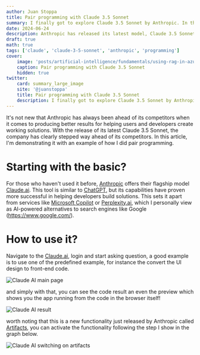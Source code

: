 ```yaml
---
author: Juan Stoppa
title: Pair programming with Claude 3.5 Sonnet
summary: I finally got to explore Claude 3.5 Sonnet by Anthropic. In this article, I explore what it is capable of when it comes to pair programming.
date: 2024-06-24
description: Anthropic has released its latest model, Claude 3.5 Sonnet. In this article, I'm exploring pair programming with it.
draft: true
math: true
tags: ['claude', 'claude-3-5-sonnet', 'anthropic', 'programming']
cover:
    image: 'posts/artificial-intelligence/fundamentals/using-rag-in-azure-open-ai-to-read-your-own-data/using-rag-azure-openai.webp'
    caption: Pair programming with Claude 3.5 Sonnet
    hidden: true
twitter:
    card: summary_large_image
    site: '@juanstoppa'
    title: Pair programming with Claude 3.5 Sonnet
    description: I finally got to explore Claude 3.5 Sonnet by Anthropic. In this article, I explore what it is capable of when it comes to pair programming.
---
```


It's not new that Anthropic has always been ahead of its competitors when it comes to producing better results for helping users and developers create working solutions. With the release of its latest Claude 3.5 Sonnet, the company has clearly stepped way ahead of its competitors. In this article, I'm demonstrating it with an example of how I did pair programming.

# Starting with the basic?

For those who haven't used it before, [Anthropic](https://www.anthropic.com/) offers their flagship model [Claude.ai](https://claude.ai/). This tool is similar to [ChatGPT](https://chat.openai.com/), but its capabilities have proven more successful in helping developers build solutions. This sets it apart from services like [Microsoft Copilot](https://copilot.microsoft.com/) or [Perplexity.ai](https://www.perplexity.ai/), which I personally view as AI-powered alternatives to search engines like Google (https://www.google.com/).

# How to use it?

Navigate to the [Claude.ai](https://claude.ai/), login and start asking question, a good example is to use one of the predefined example, for instance the convert the UI design to front-end code.

![Claude AI main page](/posts/artificial-intelligence/fundamentals/pair-programming-with-claude-3-5-sonnet/claude-ai-main-page.png)

and simply with that, you can see the code result an even the preview which shows you the app running from the code in the browser itself!

![Claude AI result](/posts/artificial-intelligence/fundamentals/pair-programming-with-claude-3-5-sonnet/claude-ai-result.png)

worth noting that this is a new functionality just released by Anthropic called [Artifacts](https://support.anthropic.com/en/articles/9487310-what-are-artifacts-and-how-do-i-use-them), you can activate the functionality following the step I show in the graph below.

![Claude AI switching on artifacts](/posts/artificial-intelligence/fundamentals/pair-programming-with-claude-3-5-sonnet/claude-ai-switching-on-artifacts.png)
